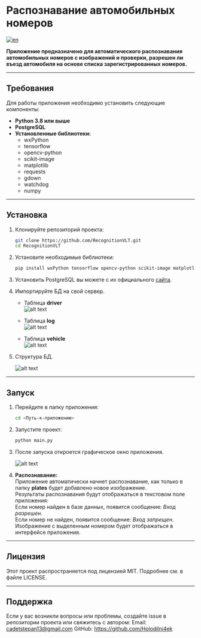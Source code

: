# Распознавание автомобильных номеров

[![en](https://img.shields.io/badge/lang-en-red.svg)](https://github.com/Holodilni4ek/license_plate_recognition/blob/master/README.md)

**Приложение предназначено для автоматического распознавания автомобильных номеров с изображений и проверки, разрешен ли въезд автомобиля на основе списка зарегистрированных номеров.**

---

## Требования

Для работы приложения необходимо установить следующие компоненты:

- **Python 3.8 или выше**
- **PostgreSQL**
- **Установленные библиотеки:**
  - wxPython
  - tensorflow
  - opencv-python
  - scikit-image
  - matplotlib
  - requests
  - gdown
  - watchdog
  - numpy

---

## Установка

1. Клонируйте репозиторий проекта:

   ```bash
   git clone https://github.com/RecognitionVLT.git
   cd RecognitionVLT

2. Установите необходимые библиотеки:

    ```bash
    pip install wxPython tensorflow opencv-python scikit-image matplotlib requests gdown watchdog numpy

3. Установить PostgreSQL вы можете с их официального [сайта](https://www.postgresql.org/).

4. Импортируйте БД на свой сервер.

    - Таблица **driver** \
    ![alt text](docs/image-1.png)

    - Таблица **log** \
    ![alt text](docs/image-2.png)

    - Таблица **vehicle** \
    ![alt text](docs/image-3.png)

5. Структура БД.

    ![alt text](docs/image.png)

---

## Запуск

1. Перейдите в папку приложения:

    ```bash
    cd <Путь-к-приложению>

2. Запустите проект:

    ```bash
    python main.py

3. После запуска откроется графическое окно приложения.

    ![alt text](docs/image.png)

4. **Распознавание:** \
    Приложение автоматически начнет распознавание, как только в папку **plates** будет добавлено новое изображение.\
    Результаты распознавания будут отображаться в текстовом поле приложения:\
    Если номер найден в базе данных, появится сообщение: *Вход разрешен*.\
    Если номер не найден, появится сообщение: *Вход запрещен*.\
    Изображение с выделенным номером будет отображаться в интерфейсе приложения.

---

## Лицензия

Этот проект распространяется под лицензией MIT. Подробнее см. в файле LICENSE.

---

## Поддержка

Если у вас возникли вопросы или проблемы, создайте issue в репозитории проекта или свяжитесь с автором:
    Email: <cadetstepan13@gmail.com>
    GitHub: <https://github.com/Holodilni4ek>
